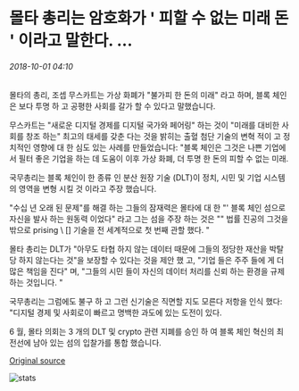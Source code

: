 # 몰타 총리는 암호화가 ' 피할 수 없는 미래 돈 ' 이라고 말한다. ...

###### 2018-10-01 04:10

몰타의 총리, 조셉 무스카트는 가상 화폐가 "불가피 한 돈의 미래" 라고 하며, 블록 체인은 보다 투명 하 고 공평한 사회를 갈가 할 수 있다고 말했습니다.

무스카트는 "새로운 디지털 경제를 디지털 국가와 페어링" 하는 것이 "미래를 대비한 사회를 창조 하는" 최고의 태세를 갖춘 다는 것을 밝히는 출혈 첨단 기술의 변혁 적이 고 정치적인 영향에 대 한 심도 있는 사례를 만들었습니다: "블록 체인은 그것은 나쁜 기업에서 필터 좋은 기업을 하는 데 도움이 이후 가상 화폐, 더 투명 한 돈의 피할 수 없는 미래.

국무총리는 블록 체인이 한 종류 인 분산 원장 기술 (DLT)이 정치, 시민 및 기업 시스템의 영역을 변형 시킬 것 이라고 주장 했습니다.

"수십 년 오래 된 문제"를 해결 하는 그들의 잠재력은 몰타에 대 한 "' 블록 체인 섬으로 자신을 발사 하는 원동력 이었다" 라고 그는 섬을 주장 하는 것은 "" 법률 진공의 그것을 밖으로 prising \ [\] 기술을 전 세계적으로 첫 번째 관할 했다. "

몰타 총리는 DLT가 "아무도 타협 하지 않는 데이터 때문에 그들의 정당한 재산을 박탈당 하지 않는다는 것"을 보장할 수 있다는 것을 제안 했 고, "기업 들은 주주 들에 게 더 많은 책임을 진다" 며, "그들의 시민 들이 자신의 데이터 처리를 신뢰 하는 환경을 규제 하는 것입니다. "

국무총리는 그럼에도 불구 하 고 그런 신기술은 직면할 지도 모른다 저항을 인식 했다: "디지털 경제 및 사회로이 빠르고 명백한 과도에 있는 도전이 있다.

6 월, 몰타 의회는 3 개의 DLT 및 crypto 관련 지폐를 승인 하 여 블록 체인 혁신의 최전선에 남아 있는 섬의 입찰가를 통합 했습니다.

[Original source](https://cointelegraph.com/news/maltas-prime-minister-tells-un-that-crypto-is-the-inevitable-future-of-money)

![stats](https://c.statcounter.com/11760860/0/a89fa40b/1/ "stats")